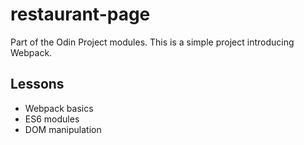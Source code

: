# restaurant-page

Part of the Odin Project modules. This is a simple project introducing Webpack.

## Lessons  
- Webpack basics
- ES6 modules
- DOM manipulation